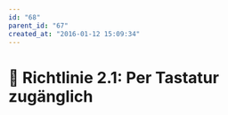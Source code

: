 ```yaml
---
id: "68"
parent_id: "67"
created_at: "2016-01-12 15:09:34"
---
```


# 📜 Richtlinie 2.1: Per Tastatur zugänglich